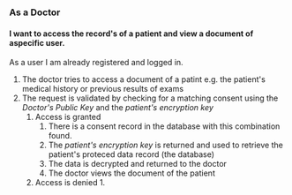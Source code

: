 ### As a Doctor ###
#### I want to access the record's of a patient and view a document of aspecific user.  ####
As a user I am already registered and logged in.

1. The doctor tries to access a document of a patint e.g. the patient's medical history or previous results of exams
2. The request is validated by checking for a matching consent using the *Doctor's Public Key* and the *patient's encryption key*
	1. Access is granted
		1. There is a consent record in the database with this combination found.
		2. The *patient's encryption key* is returned  and used to retrieve the patient's proteced data record (the database)
		3. The data is decrypted and returned to the doctor
		4. The doctor views the document of the patient
	2. Access is denied
		1. 